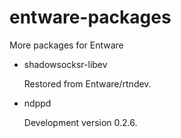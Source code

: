 # entware-packages
More packages for Entware

- shadowsocksr-libev

  Restored from Entware/rtndev.

- ndppd

  Development version 0.2.6.
